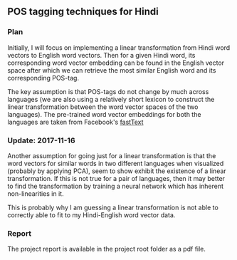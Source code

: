 ## POS tagging techniques for Hindi

### Plan
Initially, I will focus on implementing a linear transformation from Hindi word vectors to English word vectors. Then for a given Hindi word, its corresponding word vector embedding can be found in the English vector space after which we can retrieve the most similar English word and its corresponding POS-tag.

The key assumption is that POS-tags do not change by much across languages (we are also using a relatively short lexicon to construct the linear transformation between the word vector spaces of the two languages). The pre-trained word vector embeddings for both the languages are taken from Facebook's [fastText](https://github.com/facebookresearch/fastText/blob/master/pretrained-vectors.md)

### Update: 2017-11-16
Another assumption for going just for a linear transformation is that the word vectors for similar words in two different languages when visualized (probably by applying PCA), seem to show exhibit the existence of a linear transformation. If this is not true for a pair of languages, then it may better to find the transformation by training a neural network which has inherent non-linearities in it. 

This is probably why I am guessing a linear transformation is not able to correctly able to fit to my Hindi-English word vector data.

### Report
The project report is available in the project root folder as a pdf file.
